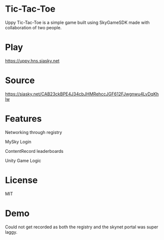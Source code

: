 # Tic-Tac-Toe
Uppy Tic-Tac-Toe is a simple game built using SkyGameSDK made with collaboration of two people.

# Play
https://uppy.hns.siasky.net

# Source
https://siasky.net/CAB23ckBPE4J34cbJHMRehccJGF612FJwgnwu4LvDqKhlw

# Features
Networking through registry

MySky Login

ContentRecord leaderboards

Unity Game Logic

# License
MIT

# Demo
Could not get recorded as both the registry and the skynet portal was super laggy.

